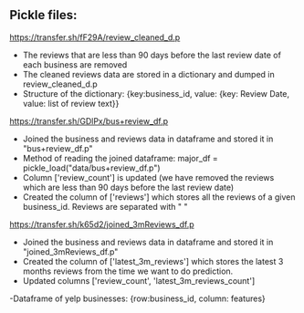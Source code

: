 # 
## Pickle files:

https://transfer.sh/fF29A/review_cleaned_d.p
* The reviews that are less than 90 days before the last review date of each business are removed
* The cleaned reviews data are stored in a dictionary and dumped in review_cleaned_d.p
* Structure of the dictionary: {key:business_id, value: {key: Review Date, value: list of review text}}

https://transfer.sh/GDlPx/bus+review_df.p
* Joined the business and reviews data in dataframe and stored it in "bus+review_df.p"
* Method of reading the joined dataframe: major_df = pickle_load("data/bus+review_df.p")
* Column ['review_count'] is updated (we have removed the reviews which are less than 90 days before the last review date)
* Created the column of ['reviews'] which stores all the reviews of a given business_id. Reviews are separated with " "

https://transfer.sh/k65d2/joined_3mReviews_df.p
* Joined the business and reviews data in dataframe and stored it in "joined_3mReviews_df.p"
* Created the column of ['latest_3m_reviews'] which stores the latest 3 months reviews from the time we want to do prediction.
* Updated columns ['review_count', 'latest_3m_reviews_count'] 

-Dataframe of yelp businesses: {row:business_id, column: features}
